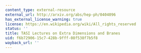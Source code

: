 ```yaml
---
content_type: external-resource
external_url: http://arxiv.org/abs/hep-ph/0404096
has_external_license_warning: true
license: https://en.wikipedia.org/wiki/All_rights_reserved
status: ''
title: TASI Lectures on Extra Dimensions and Branes
uid: f6b72906-15c7-428b-9fff-08f538f7b5f8
wayback_url: ''
---
```


